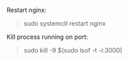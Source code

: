 Restart nginx:

> sudo systemctl restart nginx

Kill process running on port:

> sudo kill -9 \$(sudo lsof -t -i:3000)
